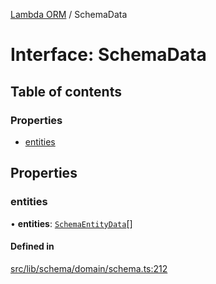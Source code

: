 [Lambda ORM](../README.md) / SchemaData

# Interface: SchemaData

## Table of contents

### Properties

- [entities](SchemaData.md#entities)

## Properties

### entities

• **entities**: [`SchemaEntityData`](SchemaEntityData.md)[]

#### Defined in

[src/lib/schema/domain/schema.ts:212](https://github.com/lambda-orm/lambdaorm-base/blob/871b756b00d28fdc18bcbe969e2972718eead366/src/lib/schema/domain/schema.ts#L212)
